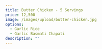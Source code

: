 ```yaml
---
title: Butter Chicken - 5 Servings
price: 12,500
image: /images/upload/butter-chicken.jpg
options:
  - Garlic Rice
  - Garlic Basmati Chapati
description: ""
---
```

